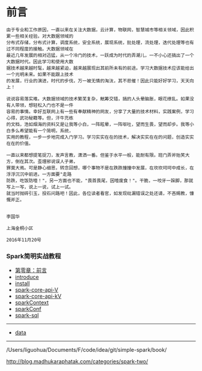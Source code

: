 # 前言

```
由于专业和工作原因，一直以来在关注大数据，云计算，物联网，智慧城市等相关领域，因此积累一些相关经验。对大数据领域的
分布式存储，分布式计算，调度系统，安全系统，展现系统，批处理，流处理，迭代处理等也有过不同程度的接触。大数据领域在
最近几年发展的相对迅猛，从一个冷门的技术，一跃成为时代的弄潮儿，一不小心还搞出了一个大数据时代。因此学习和使用大数
据技术越来越时髦，越来越紧迫，越来越展现出其前所未有的前途。学习大数据技术应该能给出一个光明未来。如果不能跟上技术
的发展，行业的演进，时代的步伐，万一被无情的淘汰，其不悲催！因此只能好好学习，天天向上！
```

```
说说容易落实难。大数据领域的技术繁芜复杂，觥筹交错，搞的人头晕脑胀，眼花缭乱。如果没有人带领，想轻松入门也不是一件
容易的事情。幸好互联网上有一些有奉献精神的网友，分享了大量的技术材料，实践案例，学习心得，武功秘籍等。但，汗牛充栋
的文档，浩如烟海的资料又是让我等小白，一阵眩晕，一阵呕吐，望而生畏，望而却步。我等小白多么希望能有一个简明，系统，
实用的教程，一步一步地完成入门学习。学习实实在在的技术，解决实实在在的问题，创造实实在在的价值。
```

```
一直以来都想提笔捉刀，发声言教，潇洒一番。但鉴于水平一般，能耐有限。班门弄斧贻笑大方，倒在其次。歪理邪说误人子弟，
罪莫大焉。可是静心细思，转念回想，哪个事物不是在跌跌撞撞中发展，在坎坎坷坷中成长，在浮浮沉沉中前进。一方面要"走路
防跌，吃饭防噎！"，另一方面也不能，"畏首畏尾，因噎废食！"。干脆，一咬牙一跺脚，那就写上一写，说上一说，试上一试。
就当时抛砖引玉，投石问路吧！因此，各位读者看官，如发现纰漏错误之处还请，不吝赐教，慷慨斧正。
```

```
                                                                                         李国华
                                                                                    上海金桐小区
                                                                                 2016年11月20号
```
                                                                                   

### Spark简明实战教程
* [第零章：前言](README.md)
* [introduce](book/introduce/introduce.md)
* [install](book/install/install.md)
* [spark-core-api-V](book/spark-core-api/V/v-api.md)
* [spark-core-api-kV](book/spark-core-api/KV/kv-api.md)
* [sparkContext](book/sparkcore/sparkcontext/sparkcontext.md)
* [sparkConf](book/sparkcore/sparkConfig/sparkConfig.md)
* [spark-sql](book/spark-sql/spark-sql.md)


---
* [data](book/data/data.md)
---

/Users/liguohua/Documents/F/code/idea/git/simple-spark/book/

http://blog.madhukaraphatak.com/categories/spark-two/